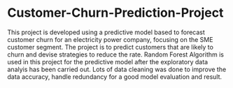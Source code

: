 # Customer-Churn-Prediction-Project
This project is developed using a  predictive model based to forecast customer churn for an electricity power company, focusing on the SME customer segment.
The project is to predict customers that are likely to churn and devise strategies to reduce the rate.
Random Forest Algorithm is used in this project for the predictive model after the exploratory data analyis has been carried out.
Lots of data cleaning was done to improve the data accuracy, handle redundancy for a good model evaluation and result.


